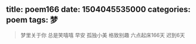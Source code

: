 title: poem166
date: 1504045535000
categories: poem
tags: 梦
---
> 梦里关于你
总是笑嘻嘻
早安
孤独小美
格致别趣
六点起床166天 迟到6天